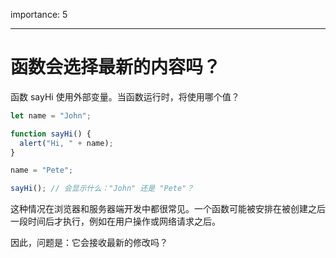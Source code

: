 importance: 5

---

# 函数会选择最新的内容吗？

函数 sayHi 使用外部变量。当函数运行时，将使用哪个值？

```js
let name = "John";

function sayHi() {
  alert("Hi, " + name);
}

name = "Pete";

sayHi(); // 会显示什么："John" 还是 "Pete"？
```

这种情况在浏览器和服务器端开发中都很常见。一个函数可能被安排在被创建之后一段时间后才执行，例如在用户操作或网络请求之后。

因此，问题是：它会接收最新的修改吗？
